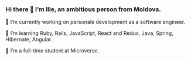 ### Hi there 👋 I'm Ilie, an ambitious person from Moldova. 



🔭 I’m currently working on personale development as a software engineer.

🌱 I’m learning Ruby, Rails, JavaScript, React and Redux, Java, Spring, Hibernate, Angular.

👯 I’m a full-time student at Microverse.

